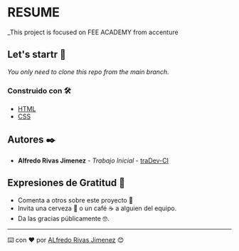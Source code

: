 # RESUME

_This project is focused on FEE ACADEMY from accenture 

## Let's startr 🚀

_You only need to clone this repo from the main branch._

### Construido con 🛠️


* [HTML](https://developer.mozilla.org/es/docs/Learn/Getting_started_with_the_web/HTML_basics) 
* [CSS](https://developer.mozilla.org/es/docs/Web/CSS) 


## Autores ✒️

* **Alfredo Rivas Jimenez** - *Trabajo Inicial* - [traDev-CI](https://github.com/traDev-CI)

## Expresiones de Gratitud 🎁

* Comenta a otros sobre este proyecto 📢
* Invita una cerveza 🍺 o un café ☕ a alguien del equipo. 
* Da las gracias públicamente 🤓.



---
⌨️ con ❤️ por [ALfredo Rivas Jimenez](https://github.com/traDev-CI) 😊

